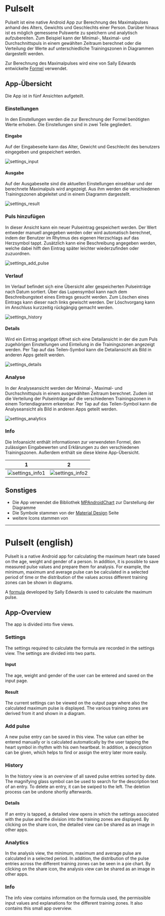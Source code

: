 # PulseIt

PulseIt ist eine native Android App zur Berechnung des Maximalpulses anhand des Alters, Gewichts und Geschlechts einer Person.
Darüber hinaus ist es möglich gemessene Pulswerte zu speichern und analytisch aufzubereiten. Zum Beispiel kann der Minimal-, Maximal- und Durchschnittspuls in einem gewählten Zeitraum berechnet oder die Verteilung der Werte auf unterschiedliche Trainingszonen in Diagrammen dargestellt werden.

Zur Berechnung des Maximalpulses wird eine von Sally Edwards entwickelte [Formel](https://de.wikipedia.org/wiki/Maximalpuls#Sally_Edwards) verwendet.

## App-Übersicht

Die App ist in fünf Ansichten aufgeteilt.

### Einstellungen

In den Einstellungen werden die zur Berechnung der Formel benötigten Werte erhoben. Die Einstellungen sind in zwei Teile gegliedert.

#### Eingabe

Auf der Eingabeseite kann das Alter, Gewicht und Geschlecht des benutzers eingegeben und gespeichert werden.

![settings_input](./screenshots/screenshot_settings_input.jpg)

#### Ausgabe

Auf der Ausgabeseite sind die aktuellen Einstellungen einsehbar und der berechnete Maximalpuls wird angezeigt. Aus ihm werden die verschiedenen Trainingszonen abgeleitet und in einem Diagramm dargestellt.

![settings_result](./screenshots/screenshot_settings_result.jpg)

### Puls hinzufügen

In dieser Ansicht kann ein neuer Pulseintrag gespeichert werden. Der Wert entweder manuell angegeben werden oder wird automatisch berechnet, indem der Benutzer im Rhytmus des eigenen Herzschlags auf das Herzsymbol tappt. Zusätzlich kann eine Beschreibung angegeben werden, welche dabei hilft den Eintrag später leichter wiederzufinden oder zuzuordnen.

![settings_add_pulse](./screenshots/screenshot_add_pulse.jpg)

### Verlauf

Im Verlauf befindet sich eine Übersicht aller gespeicherten Pulseinträge nach Datum sortiert. Über das Lupensymbol kann nach dem Beschreibungstext eines Eintrags gesucht werden. Zum Löschen eines Eintrags kann dieser nach links gewischt werden. Der Löschvorgang kann im Anschluss kurzzeitig rückgängig gemacht werden.

![settings_history](./screenshots/screenshot_history.jpg)

#### Details

Wird ein Eintrag angetippt öffnet sich eine Detailansicht in der die zum Puls zugehörigen Einstellungen und Einteilung in die Trainingszonen angezeigt werden. Per Tap auf das Teilen-Symbol kann die Detailansicht als Bild in anderen Apps geteilt werden.

![settings_details](./screenshots/screenshot_details.jpg)

### Analyse

In der Analyseansicht werden der Minimal-, Maximal- und Durchschnittspuls in einem ausgewählten Zeitraum berechnet. Zudem ist die Verteilung der Pulseinträge auf die verschiedenen Trainingszonen in einem Tortendiagramm erkennbar. Per Tap auf das Teilen-Symbol kann die Analyseansicht als Bild in anderen Apps geteilt werden.


![settings_analytics](./screenshots/screenshot_analytics.jpg)

### Info

Die Infoansicht enthält informationen zur verwendeten Formel, den zulässigen Eingabewerten und Erklärungen zu den verschiedenen Trainingszonen. Außerdem enthält sie diese kleine App-Übersicht.

|                           1                           |                           2                           |
| :---------------------------------------------------: | :---------------------------------------------------: |
| ![settings_info1](./screenshots/screenshot_info1.jpg) | ![settings_info2](./screenshots/screenshot_info2.jpg) |

## Sonstiges

- Die App verwendet die Bibliothek [MPAndroidChart](https://github.com/PhilJay/MPAndroidChart) zur Darstellung der Diagramme
- Die Symbole stammen von der [Material Design](https://material.io/resources/icons/) Seite
- weitere Icons stammen von

---

# PulseIt (english)

PulseIt is a native Android app for calculating the maximum heart rate based on the age, weight and gender of a person.
In addition, it is possible to save measured pulse values and prepare them for analysis. For example, the minimum, maximum and average pulse can be calculated in a selected period of time or the distribution of the values across different training zones can be shown in diagrams.

A [formula](https://de.wikipedia.org/wiki/Maximalpuls#Sally_Edwards) developed by Sally Edwards is used to calculate the maximum pulse.

## App-Overview

The app is divided into five views.

### Settings

The settings required to calculate the formula are recorded in the settings view. The settings are divided into two parts.

#### Input

The age, weight and gender of the user can be entered and saved on the input page.

#### Result

The current settings can be viewed on the output page where also the calculated maximum pulse is displayed. The various training zones are derived from it and shown in a diagram.

### Add pulse

A new pulse entry can be saved in this view. The value can either be entered manually or is calculated automatically by the user tapping the heart symbol in rhythm with his own heartbeat. In addition, a description can be given, which helps to find or assign the entry later more easily.

### History

In the history view is an overview of all saved pulse entries sorted by date. The magnifying glass symbol can be used to search for the description text of an entry. To delete an entry, it can be swiped to the left. The deletion process can be undone shortly afterwards.

#### Details

If an entry is tapped, a detailed view opens in which the settings associated with the pulse and the division into the training zones are displayed. By clicking on the share icon, the detailed view can be shared as an image in other apps.

### Analytics

In the analysis view, the minimum, maximum and average pulse are calculated in a selected period. In addition, the distribution of the pulse entries across the different training zones can be seen in a pie chart. By clicking on the share icon, the analysis view can be shared as an image in other apps.

### Info

The info view contains information on the formula used, the permissible input values and explanations for the different training zones. It also contains this small app overview.